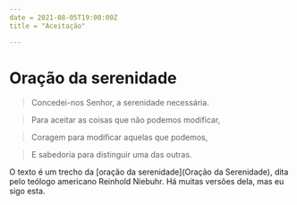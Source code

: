 ```yaml
---
date = 2021-08-05T19:00:00Z
title = "Aceitação"

---
```

# Oração da serenidade

> Concedei-nos Senhor, a serenidade necessária.

> Para aceitar as coisas que não podemos modificar,

> Coragem para modificar aquelas que podemos,

> E sabedoria para distinguir uma das outras.

O texto é um trecho da [oração da serenidade](Oração da Serenidade), dita pelo teólogo americano Reinhold Niebuhr. Há muitas versões dela, mas eu sigo esta.
